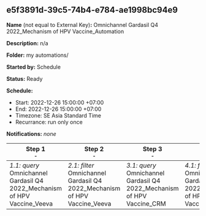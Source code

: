 ## e5f3891d-39c5-74b4-e784-ae1998bc94e9

**Name** (not equal to External Key)**:** Omnichannel Gardasil Q4 2022_Mechanism of HPV Vaccine_Automation

**Description:** n/a

**Folder:** my automations/

**Started by:** Schedule

**Status:** Ready

**Schedule:**

* Start: 2022-12-26 15:00:00 +07:00
* End: 2022-12-26 15:00:00 +07:00
* Timezone: SE Asia Standard Time
* Recurrance: run only once

**Notifications:** _none_


| Step 1<br>_<small>-</small>_ | Step 2<br>_<small>-</small>_ | Step 3<br>_<small>-</small>_ | Step 4<br>_<small>-</small>_ |
| --- | --- | --- | --- |
| _1.1: query_<br>Omnichannel Gardasil Q4 2022_Mechanism of HPV Vaccine_Veeva | _2.1: filter_<br>Omnichannel Gardasil Q4 2022_Mechanism of HPV Vaccine_Veeva | _3.1: query_<br>Omnichannel Gardasil Q4 2022_Mechanism of HPV Vaccine_CRM | _4.1: filter_<br>Omnichannel Gardasil Q4 2022_Mechanism of HPV Vaccine_CRM |
